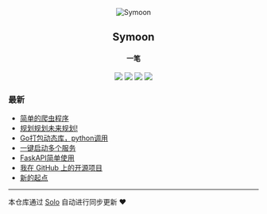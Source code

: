 <p align="center"><img alt="Symoon" src="https://img.hacpai.com/file/2019/11/狮子座-5ca818d6.png"></p><h2 align="center">
Symoon
</h2>

<h4 align="center">一笔</h4>
<p align="center"><a title="Symoon" target="_blank" href="https://github.com/Gaoshengyue/solo-blog"><img src="https://img.shields.io/github/last-commit/Gaoshengyue/solo-blog.svg?style=flat-square&color=FF9900"></a>
<a title="GitHub repo size in bytes" target="_blank" href="https://github.com/Gaoshengyue/solo-blog"><img src="https://img.shields.io/github/repo-size/Gaoshengyue/solo-blog.svg?style=flat-square"></a>
<a title="Solo Version" target="_blank" href="https://github.com/88250/solo/releases"><img src="https://img.shields.io/badge/solo-3.6.7-f1e05a.svg?style=flat-square&color=blueviolet"></a>
<a title="Hits" target="_blank" href="https://github.com/88250/hits"><img src="https://hits.b3log.org/Gaoshengyue/solo-blog.svg"></a></p>

### 最新

* [简单的爬虫程序](https://www.simplerfroze.com/articles/2019/12/02/1575281409132.html)
* [规划规划未来规划!](https://www.simplerfroze.com/articles/2019/11/29/1575019589725.html)
* [Go打包动态库，python调用](https://www.simplerfroze.com/articles/2019/11/27/1574846078998.html)
* [一键启动多个服务](https://www.simplerfroze.com/articles/2019/11/27/1574820026498.html)
* [FaskAPI简单使用](https://www.simplerfroze.com/articles/2019/11/18/1574059884992.html)
* [我在 GitHub 上的开源项目](https://www.simplerfroze.com/my-github-repos)
* [新的起点](https://www.simplerfroze.com/articles/2019/11/15/1573810230805.html)



---

本仓库通过 [Solo](https://github.com/88250/solo) 自动进行同步更新 ❤️ 